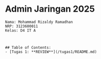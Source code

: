 
# Admin Jaringan 2025

```
Nama: Mohammad Rizaldy Ramadhan
NRP: 3123600011
Kelas: D4 IT A
```
```


## Table of Contents:
- [Tugas 1: **REVIEW**](/tugas1/README.md)

